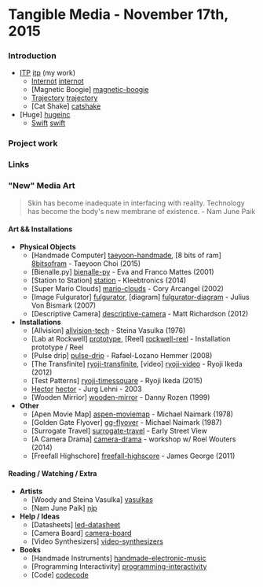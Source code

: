 # Tangible Media - November 17th, 2015

### Introduction
  - [ITP] [itp] (my work)
    -  [Internot] [internot]
    -  [Magnetic Boogie] [magnetic-boogie]
    -  [Trajectory] [trajectory]
    -  [Cat Shake] [catshake]
  - [Huge] [hugeinc]
      - [Swift] [swift]

### Project work
  
### Links

### "New" Media Art

> Skin has become inadequate in interfacing with reality. Technology has become the body's new membrane of existence. - Nam June Paik

#### Art && Installations
* **Physical Objects**
    * [Handmade Computer] [taeyoon-handmade], [8 bits of ram] [8bitsofram] - Taeyoon Choi (2015)
    * [Bienalle.py] [bienalle-py] - Eva and Franco Mattes (2001)
    * [Station to Station] [station] - Kleebtronics (2014)
    * [Super Mario Clouds] [mario-clouds] - Cory Arcangel (2002)
    * [Image Fulgurator] [fulgurator], [diagram] [fulgurator-diagram] - Julius Von Bismark (2007)
    * [Descriptive Camera] [descriptive-camera] - Matt Richardson (2012)
* **Installations**
    * [Allvision] [allvision-tech] - Steina Vasulka (1976)
    * [Lab at Rockwell] [prototype], [Reel] [rockwell-reel] - Installation prototype / Reel
    * [Pulse drip] [pulse-drip] - Rafael-Lozano Hemmer (2008)
    * [The Transfinite] [ryoji-transfinite], [video] [ryoji-video] - Ryoji Ikeda (2012)
    * [Test Patterns] [ryoji-timessquare] - Ryoji Ikeda (2015)
    * [Hector] [hector] - Jurg Lehni - 2003
    * [Wooden Mirrior] [wooden-mirror] - Danny Rozen (1999)
* **Other**
    * [Apen Movie Map] [aspen-moviemap] - Michael Naimark (1978)
    * [Golden Gate Flyover] [gg-flyover] - Michael Naimark (1987)
    * [Surrogate Travel] [surrogate-travel] - Early Street View
    * [A Camera Drama] [camera-drama] - workshop w/ Roel Wouters (2014) 
    * [Freefall Highschore] [freefall-highscore] - James George (2011)

#### Reading / Watching / Extra
* **Artists**
    * [Woody and Steina Vasulka] [vasulkas] 
    * [Nam June Paik] [njp]
* **Help / Ideas**
    * [Datasheets] [led-datasheet]
    * [Camera Board] [camera-board]
    * [Video Synthesizers] [video-synthesizers]
* **Books**
    * [Handmade Instruments] [handmade-electronic-music]
    * [Programming Interactivity] [programming-interactivity]
    * [Code] [codecode]






[//]: # (These are reference links used in the body of this note and get stripped out when the markdown processor does its job. There is no need to format nicely because it shouldn't be seen. Thanks SO - http://stackoverflow.com/questions/4823468/store-comments-in-markdown-syntax)


   [taeyoon-handmade]: <http://taeyoonchoi.com/handmade-computer/>
   [bienalle-py]: <http://0100101110101101.org/biennale-py/>
   [station]: <http://www.kleebtronics.com/stationtostation>
   [mario-clouds]: <http://www.metmuseum.org/about-the-museum/museum-departments/office-of-the-director/digital-media-department/digital-underground/2014/digital-art-copyism>
   [ryoji-transfinite]: <http://www.armoryonpark.org/programs_events/detail/ryoji_ikeda>
   [freefall-highscore]: <http://jamesgeorge.org/Freefall-Highscore>
   [pulse-drip]: <http://www.lozano-hemmer.com/pulse_drip.php>
   [aspen-moviemap]: <http://www.naimark.net/projects/aspen.html>
   [gg-flyover]: <http://www.naimark.net/projects/goldengate.html>
   [vasulkas]: <http://www.eai.org/artistBio.htm?id=299>
   [fulgurator]: <http://www.wired.com/2008/06/exclusive-inter/>
   [fulgurator-diagram]: <http://juliusvonbismarck.com/bank/index.php?/projects/image-fulgurator/2/>
   [training-device]: <http://www.thegreeneyl.com/training-device>
   [camera-drama]: <https://vimeo.com/62869207>
   [njp]: <http://www.eai.org/artistBio.htm?id=481>
   [trajectory]: <https://vimeo.com/94469305>
   [internot]: <https://vimeo.com/90802811>
   [catshake]: <https://vimeo.com/146039829>
   [led-datasheet]: <https://www.sparkfun.com/datasheets/Components/YSL-R542B5C-A11.pdf?_ga=1.245840836.1750574658.1447740292>
   [camera-board]: <https://learn.adafruit.com/ttl-serial-camera/>
   [wooden-mirror]: <https://vimeo.com/101408845>
   [ryoji-video]: <https://vimeo.com/68597939>
   [ryoji-timessquare]: <https://www.youtube.com/watch?v=JfcN9Qhfir4>
   [allvision-tech]: <http://www.vasulka.org/Steina/Steina_AllVision/AllVision.html>
   [8bitsofram]: <http://taeyoonchoi.com/2014/08/8-bit-ram/>
   [handmade-electronic-music]: <http://www.amazon.com/Handmade-Electronic-Music-Hardware-Hacking/dp/0415998735>
   [video-synthesizers]: <https://www.youtube.com/watch?v=31EdYM_uO4Q>
   [programming-interactivity]: <http://shop.oreilly.com/product/0636920021735.do>
   [surrogate-travel]: <http://www.computerhistory.org/atchm/going-places-a-history-of-google-maps-with-street-view/>
   [hugeinc]: <http://www.hugeinc.com/>
   [swift]: <https://developer.apple.com/swift/>
   [nba-live]: <http://www.hugeinc.com/case-study/ea-sports>
   [codecode]: <http://www.charlespetzold.com/code/>
   [itp]: <https://tisch.nyu.edu/itp>
   [prototype]: <https://vimeo.com/51579571>
   [rockwell-reel]: <https://vimeo.com/117840250>
   [hector]: <http://juerglehni.com/works/hektor/>
   [descriptive-camera]: <http://mattrichardson.com/Descriptive-Camera/>
   [magnetic-boogie]: <https://vimeo.com/55129101>

